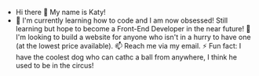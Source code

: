 - Hi there 👋 My name is Katy!
- 🌱 I'm currently learning how to code and I am now obsessed!
Still learning but hope to become a Front-End Developer in the near future!
👯 I'm looking to build a website for anyone who isn't in a hurry to have one (at the lowest price available).
📫 Reach me via my email.
⚡ Fun fact: I have the coolest dog who can cathc a ball from anywhere, I think he used to be in the circus!

<!--
**KSaldinger/KSaldinger** is a ✨ _special_ ✨ repository because its `README.md` (this file) appears on your GitHub profile.

Here are some ideas to get you started:

- 🔭 I’m currently working on ...
- 🌱 I’m currently learning ...
- 👯 I’m looking to collaborate on ...
- 🤔 I’m looking for help with ...
- 💬 Ask me about ...
- 📫 How to reach me: ...
- 😄 Pronouns: ...
- ⚡ Fun fact: ...
-->
